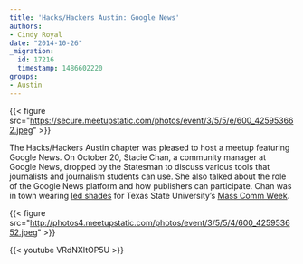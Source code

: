 ```yaml
---
title: 'Hacks/Hackers Austin: Google News'
authors:
- Cindy Royal
date: "2014-10-26"
_migration:
  id: 17216
  timestamp: 1486602220
groups:
- Austin
---
```


{{< figure src="https://secure.meetupstatic.com/photos/event/3/5/5/e/600_425953662.jpeg" >}}

The Hacks/Hackers Austin chapter was pleased to host a meetup featuring Google News. On October 20, Stacie Chan, a community manager at Google News, dropped by the Statesman to discuss various tools that journalists and journalism students can use. She also talked about the role of the Google News platform and how publishers can participate. Chan was in town wearing [led shades][1] for Texas State University&#8217;s [Mass Comm Week][2].

{{< figure src="http://photos4.meetupstatic.com/photos/event/3/5/5/4/600_425953652.jpeg" >}}

{{< youtube VRdNXItOP5U >}}

 [1]: https://www.chemionglasses.com/shop/chemion-led-smart-glasses
 [2]: http://txstatemcweek.com